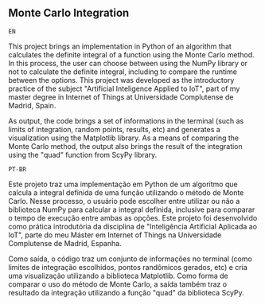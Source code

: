 ## Monte Carlo Integration
`EN`

This project brings an implementation in Python of an algorithm that calculates the definite integral of a function using the Monte Carlo method. In this process, the user can choose between using the NumPy library or not to calculate the definite integral, including to compare the runtime between the options. This project was developed as the introductory practice of the subject "Artificial Inteligence Applied to IoT", part of my master degree in Internet of Things at Universidade Complutense de Madrid, Spain.

As output, the code brings a set of informations in the terminal (such as limits of integration, random points, results, etc) and generates a visualization using the Matplotlib library. As a means of comparing the Monte Carlo method, the output also brings the result of the integration using the "quad" function from ScyPy library.


`PT-BR`

Este projeto traz uma implementação em Python de um algoritmo que calcula a integral definida de uma função utilizando o método de Monte Carlo. Nesse processo, o usuário pode escolher entre utilizar ou não a biblioteca NumPy para calcular a integral definida, inclusive para comparar o tempo de execução entre ambas as opções. Este projeto foi desenvolvido como prática introdutória da disciplina de "Inteligência Artificial Aplicada ao IoT", parte do meu Máster em Internet of Things na Universidade Complutense de Madrid, Espanha.

Como saída, o código traz um conjunto de informações no terminal (como limites de integração escolhidos, pontos randômicos gerados, etc) e cria uma visualização utilizando a biblioteca Matplotlib. Como forma de comparar o uso do método de Monte Carlo, a saída também traz o resultado da integração utilizando a função "quad" da biblioteca ScyPy.
